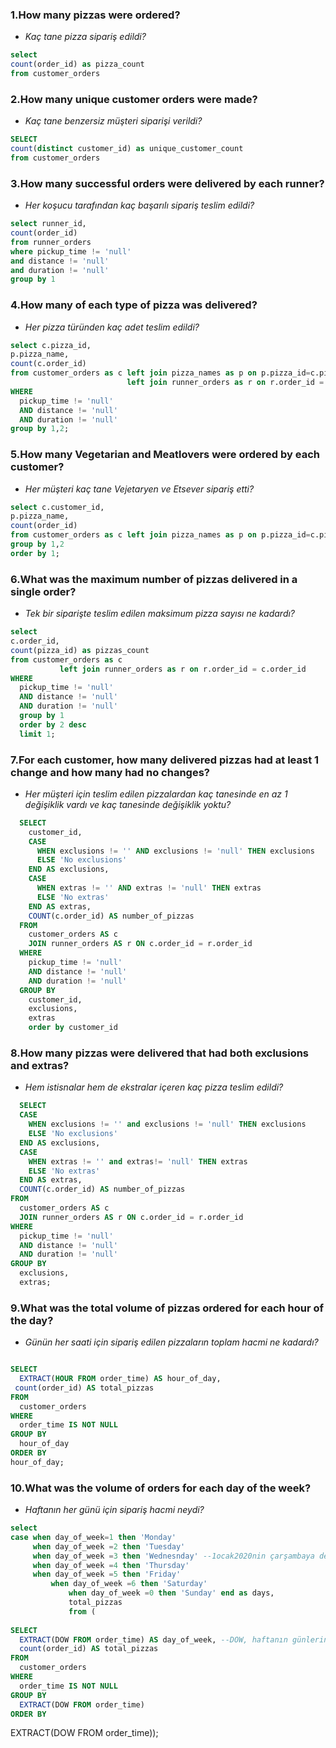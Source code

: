 ### 1.How many pizzas were ordered?
- *Kaç tane pizza sipariş edildi?*
```sql
select 
count(order_id) as pizza_count
from customer_orders
```


### 2.How many unique customer orders were made?
- *Kaç tane benzersiz müşteri siparişi verildi?*
```sql
SELECT
count(distinct customer_id) as unique_customer_count 
from customer_orders
```


### 3.How many successful orders were delivered by each runner?
- *Her koşucu tarafından kaç başarılı sipariş teslim edildi?*
```sql
select runner_id,
count(order_id)
from runner_orders 
where pickup_time != 'null'
and distance != 'null'
and duration != 'null'
group by 1
```


### 4.How many of each type of pizza was delivered?
- *Her pizza türünden kaç adet teslim edildi?*
````sql
select c.pizza_id,
p.pizza_name,
count(c.order_id)
from customer_orders as c left join pizza_names as p on p.pizza_id=c.pizza_id
                          left join runner_orders as r on r.order_id = c.order_id
WHERE
  pickup_time != 'null'
  AND distance != 'null'
  AND duration != 'null'
group by 1,2;

````

### 5.How many Vegetarian and Meatlovers were ordered by each customer?
- *Her müşteri kaç tane Vejetaryen ve Etsever sipariş etti?*
````sql
select c.customer_id,
p.pizza_name,
count(order_id)
from customer_orders as c left join pizza_names as p on p.pizza_id=c.pizza_id
group by 1,2
order by 1;
````



### 6.What was the maximum number of pizzas delivered in a single order?
- *Tek bir siparişte teslim edilen maksimum pizza sayısı ne kadardı?*
````sql
select 
c.order_id,
count(pizza_id) as pizzas_count
from customer_orders as c 
           left join runner_orders as r on r.order_id = c.order_id
WHERE
  pickup_time != 'null'
  AND distance != 'null'
  AND duration != 'null'
  group by 1
  order by 2 desc
  limit 1;
 ````

### 7.For each customer, how many delivered pizzas had at least 1 change and how many had no changes?
- *Her müşteri için teslim edilen pizzalardan kaç tanesinde en az 1 değişiklik vardı ve kaç tanesinde değişiklik yoktu?*
````sql
  SELECT
    customer_id,
    CASE
      WHEN exclusions != '' AND exclusions != 'null' THEN exclusions
      ELSE 'No exclusions'
    END AS exclusions,
    CASE
      WHEN extras != '' AND extras != 'null' THEN extras
      ELSE 'No extras'
    END AS extras,
    COUNT(c.order_id) AS number_of_pizzas
  FROM
    customer_orders AS c
    JOIN runner_orders AS r ON c.order_id = r.order_id
  WHERE
    pickup_time != 'null'
    AND distance != 'null'
    AND duration != 'null'
  GROUP BY
    customer_id,
    exclusions,
    extras
	order by customer_id


````

### 8.How many pizzas were delivered that had both exclusions and extras?
- *Hem istisnalar hem de ekstralar içeren kaç pizza teslim edildi?*
````sql
  SELECT
  CASE
    WHEN exclusions != '' and exclusions != 'null' THEN exclusions
    ELSE 'No exclusions'
  END AS exclusions,
  CASE
    WHEN extras != '' and extras!= 'null' THEN extras
    ELSE 'No extras'
  END AS extras,
  COUNT(c.order_id) AS number_of_pizzas
FROM
  customer_orders AS c
  JOIN runner_orders AS r ON c.order_id = r.order_id
WHERE
  pickup_time != 'null'
  AND distance != 'null'
  AND duration != 'null'
GROUP BY
  exclusions,
  extras;
````
### 9.What was the total volume of pizzas ordered for each hour of the day?
- *Günün her saati için sipariş edilen pizzaların toplam hacmi ne kadardı?*
````sql

SELECT
  EXTRACT(HOUR FROM order_time) AS hour_of_day,
 count(order_id) AS total_pizzas
FROM
  customer_orders
WHERE
  order_time IS NOT NULL
GROUP BY
  hour_of_day
ORDER BY
hour_of_day;
````

### 10.What was the volume of orders for each day of the week?
- *Haftanın her günü için sipariş hacmi neydi?*
````sql
select 
case when day_of_week=1 then 'Monday'
     when day_of_week =2 then 'Tuesday'
	 when day_of_week =3 then 'Wednesnday' --1ocak2020nin çarşambaya denk geldiğini sistem algılamış ve üstüne eklemiş 
	 when day_of_week =4 then 'Thursday'
	 when day_of_week =5 then 'Friday'
	 	 when day_of_week =6 then 'Saturday'
		 	 when day_of_week =0 then 'Sunday' end as days,
			 total_pizzas
			 from (
	
SELECT
  EXTRACT(DOW FROM order_time) AS day_of_week, --DOW, haftanın günlerini 0'dan 6'ya kadar temsil eder (Pazar'dan Cumartesi'ye kadar).
  count(order_id) AS total_pizzas
FROM
  customer_orders
WHERE
  order_time IS NOT NULL 
GROUP BY
  EXTRACT(DOW FROM order_time)
ORDER BY
````
  EXTRACT(DOW FROM order_time));

